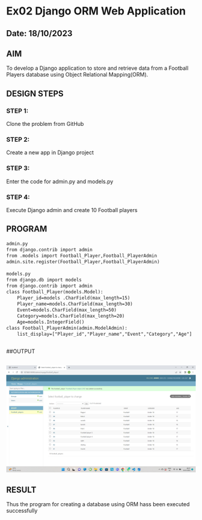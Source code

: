 # Ex02 Django ORM Web Application
## Date: 18/10/2023

## AIM
To develop a Django application to store and retrieve data from a Football Players database using Object Relational Mapping(ORM).

## DESIGN STEPS

### STEP 1:
Clone the problem from GitHub

### STEP 2:
Create a new app in Django project

### STEP 3:
Enter the code for admin.py and models.py

### STEP 4:
Execute Django admin and create 10 Football players

## PROGRAM

```
admin.py
from django.contrib import admin
from .models import Football_Player,Football_PlayerAdmin 
admin.site.register(Football_Player,Football_PlayerAdmin)

models.py
from django.db import models
from django.contrib import admin 
class Football_Player(models.Model):
    Player_id=models .CharField(max_length=15)
    Player_name=models.CharField(max_length=30)
    Event=models.CharField(max_length=50)
    Category=models.CharField(max_length=20)
    Age=models.IntegerField()
class Football_PlayerAdmin(admin.ModelAdmin):
    list_display=["Player_id","Player_name","Event","Category","Age"]    


```

##OUTPUT
## ![Alt text](<2023-10-18 (4).png>)




## RESULT
Thus the program for creating a database using ORM hass been executed successfully
